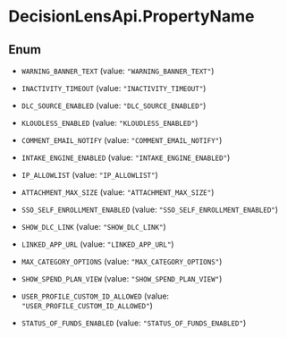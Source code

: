 # DecisionLensApi.PropertyName

## Enum


* `WARNING_BANNER_TEXT` (value: `"WARNING_BANNER_TEXT"`)

* `INACTIVITY_TIMEOUT` (value: `"INACTIVITY_TIMEOUT"`)

* `DLC_SOURCE_ENABLED` (value: `"DLC_SOURCE_ENABLED"`)

* `KLOUDLESS_ENABLED` (value: `"KLOUDLESS_ENABLED"`)

* `COMMENT_EMAIL_NOTIFY` (value: `"COMMENT_EMAIL_NOTIFY"`)

* `INTAKE_ENGINE_ENABLED` (value: `"INTAKE_ENGINE_ENABLED"`)

* `IP_ALLOWLIST` (value: `"IP_ALLOWLIST"`)

* `ATTACHMENT_MAX_SIZE` (value: `"ATTACHMENT_MAX_SIZE"`)

* `SSO_SELF_ENROLLMENT_ENABLED` (value: `"SSO_SELF_ENROLLMENT_ENABLED"`)

* `SHOW_DLC_LINK` (value: `"SHOW_DLC_LINK"`)

* `LINKED_APP_URL` (value: `"LINKED_APP_URL"`)

* `MAX_CATEGORY_OPTIONS` (value: `"MAX_CATEGORY_OPTIONS"`)

* `SHOW_SPEND_PLAN_VIEW` (value: `"SHOW_SPEND_PLAN_VIEW"`)

* `USER_PROFILE_CUSTOM_ID_ALLOWED` (value: `"USER_PROFILE_CUSTOM_ID_ALLOWED"`)

* `STATUS_OF_FUNDS_ENABLED` (value: `"STATUS_OF_FUNDS_ENABLED"`)


